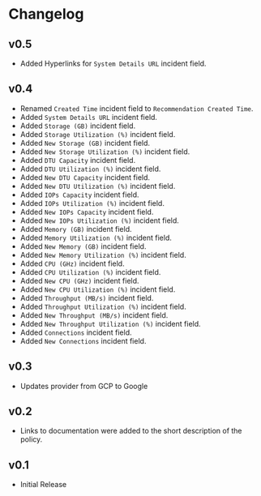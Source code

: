 # Changelog

## v0.5

- Added Hyperlinks for `System Details URL` incident field.

## v0.4

- Renamed `Created Time` incident field to `Recommendation Created Time`.
- Added `System Details URL` incident field.
- Added `Storage (GB)` incident field.
- Added `Storage Utilization (%)` incident field.
- Added `New Storage (GB)` incident field.
- Added `New Storage Utilization (%)` incident field.
- Added `DTU Capacity` incident field.
- Added `DTU Utilization (%)` incident field.
- Added `New DTU Capacity` incident field.
- Added `New DTU Utilization (%)` incident field.
- Added `IOPs Capacity` incident field.
- Added `IOPs Utilization (%)` incident field.
- Added `New IOPs Capacity` incident field.
- Added `New IOPs Utilization (%)` incident field.
- Added `Memory (GB)` incident field.
- Added `Memory Utilization (%)` incident field.
- Added `New Memory (GB)` incident field.
- Added `New Memory Utilization (%)` incident field.
- Added `CPU (GHz)` incident field.
- Added `CPU Utilization (%)` incident field.
- Added `New CPU (GHz)` incident field.
- Added `New CPU Utilization (%)` incident field.
- Added `Throughput (MB/s)` incident field.
- Added `Throughput Utilization (%)` incident field.
- Added `New Throughput (MB/s)` incident field.
- Added `New Throughput Utilization (%)` incident field.
- Added `Connections` incident field.
- Added `New Connections` incident field.

## v0.3

- Updates provider from GCP to Google

## v0.2

- Links to documentation were added to the short description of the policy.

## v0.1

- Initial Release
